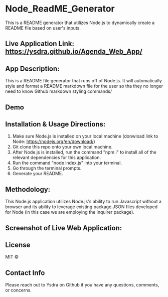 # Node_ReadME_Generator
This is a README generator that utilizes Node.js to dynamically create a README file based on user's inputs.  

## Live Application Link: https://ysdra.github.io/Agenda_Web_App/

## App Description:
This is a README file generator that runs off of Node.js. It will automatically style and format a README markdown file for the user so tha they no longer need to know Github markdown styling commands/ 

## Demo 

## Installation & Usage Directions:
1. Make sure Node.js is installed on your local machine (donwload link to Node: https://nodejs.org/en/download/)
2. Git clone this repo onto your own local machine. 
3. After Node.js is installed, run the command "npm i" to install all of the relevant dependencies for this application.
4. Run the command "node index.js" into your terminal.
5. Go through the terminal prompts.
6. Generate your README. 

## Methodology:
This Node.js application utilizes Node.js's ability to run Javascript without a browser and its ability to leverage existing package.JSON files developed for Node (in this case we are employing the inquirer package). 

## Screenshot of Live Web Application:


## License 
MIT © 

## Contact Info
Please reach out to Ysdra on Github if you have any questions, comments, or concerns. 

